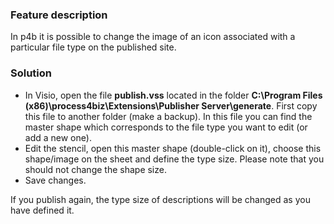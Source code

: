 ### Feature description

In p4b it is possible to change the image of an icon associated with a
particular file type on the published site.

### Solution

-   In Visio, open the file **publish.vss** located in the folder
    **C:\\Program Files (x86)\\process4biz\\Extensions\\Publisher
    Server\\generate**. First copy this file to another folder (make a
    backup). In this file you can find the master shape which
    corresponds to the file type you want to edit (or add a new one).
-   Edit the stencil, open this master shape (double-click on it),
    choose this shape/image on the sheet and define the type size.
    Please note that you should not change the shape size.
-   Save changes.

If you publish again, the type size of descriptions will be changed as
you have defined it.
